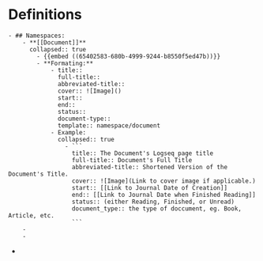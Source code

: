 # Definitions
	- ## Namespaces:
		- **[[Document]]**
		  collapsed:: true
			- {{embed ((65402583-680b-4999-9244-b8550f5ed47b))}}
			- **Formating:**
				- title::
				  full-title::
				  abbreviated-title::
				  cover:: ![Image]()
				  start::
				  end::
				  status::
				  document-type::
				  template:: namespace/document
				- Example:
				  collapsed:: true
					- ```
					  title:: The Document's Logseq page title
					  full-title:: Document's Full Title
					  abbreviated-title:: Shortened Version of the Document's Title.
					  cover:: ![Image](Link to cover image if applicable.)
					  start:: [[Link to Journal Date of Creation]]
					  end:: [[Link to Journal Date when Finished Reading]]
					  status:: (either Reading, Finished, or Unread)
					  document_type:: the type of doccument, eg. Book, Article, etc.
					  ```
		-
		-
-